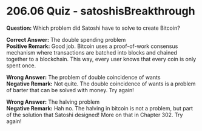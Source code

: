 # 206.06 Quiz - satoshisBreakthrough

**Question:** Which problem did Satoshi have to solve to create Bitcoin?

**Correct Answer:** The double spending problem\
**Positive Remark:**  Good job. Bitcoin uses a proof-of-work consensus mechanism where transactions are batched into blocks and chained together to a blockchain. This way, every user knows that every coin is only spent once.

**Wrong Answer:** The problem of double coincidence of wants\
**Negative Remark:** Not quite. The double coincidence of wants is a problem of barter that can be solved with money. Try again!

**Wrong Answer:** The halving problem\
**Negative Remark:** Hah no. The halving in bitcoin is not a problem, but part of the solution that Satoshi designed! More on that in Chapter 302. Try again!
